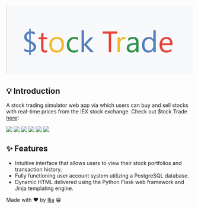 
<img src="demo/Logo.png" alt="$tock Trade" style="text-align: center" />
<!--# Stock-Trade-->


## 💡 Introduction
A stock trading simulator web app via which users can buy and sell stocks with real-time prices from the IEX stock exchange. Check out $tock Trade [here](https://ilia-stock-trade.herokuapp.com/)!

<img src="https://img.shields.io/badge/-Python-blue" /> <img src="https://img.shields.io/badge/-Flask-green" /> <img src="https://img.shields.io/badge/-PostgreSQL-red" /> <img src="https://img.shields.io/badge/-IEX_Cloud_API-orange" /> <img src="https://img.shields.io/badge/-HTML5-yellow" /> <img src="https://img.shields.io/badge/-CSS-purple" />
<!--[Python](https://img.shields.io/badge/-Python-yellow) [Flask](https://img.shields.io/badge/-Flask-green) [PostgreSQL](https://img.shields.io/badge/-PostgreSQL-orange)-->

## ✨ Features
- Intuitive interface that allows users to view their stock portfolios and transaction history.
- Fully functioning user account system utilizing a PostgreSQL database.
- Dynamic HTML delivered using the Python Flask web framework and Jinja templating engine.


Made with ❤ by [Ilia](https://github.com/Iliaromanov) 😁
<!--https://ilia-stock-trade.herokuapp.com/-->
